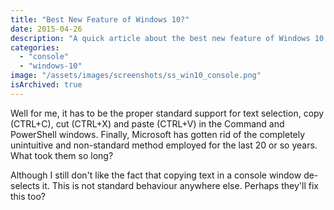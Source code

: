 ```yaml
---
title: "Best New Feature of Windows 10?"
date: 2015-04-26
description: "A quick article about the best new feature of Windows 10."
categories: 
  - "console"
  - "windows-10"
image: "/assets/images/screenshots/ss_win10_console.png"
isArchived: true
---
```


Well for me, it has to be the proper standard support for text selection, copy (CTRL+C), cut (CTRL+X) and paste (CTRL+V) in the Command and PowerShell windows. Finally, Microsoft has gotten rid of the completely unintuitive and non-standard method employed for the last 20 or so years. What took them so long?

Although I still don't like the fact that copying text in a console window de-selects it. This is not standard behaviour anywhere else. Perhaps they'll fix this too?
